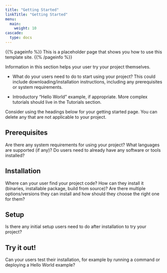 ```yaml
---
title: "Getting Started"
linkTitle: "Getting Started"
menu:
  main:
    weight: 10
cascade:
  type: docs
---
```


{{% pageinfo %}}
This is a placeholder page that shows you how to use this template site.
{{% /pageinfo %}}

Information in this section helps your user try your project themselves.

- What do your users need to do to start using your project? This could include downloading/installation instructions, including any prerequisites or system requirements.

- Introductory “Hello World” example, if appropriate. More complex tutorials should live in the Tutorials section.

Consider using the headings below for your getting started page. You can delete any that are not applicable to your project.

## Prerequisites

Are there any system requirements for using your project? What languages are supported (if any)? Do users need to already have any software or tools installed?

## Installation

Where can your user find your project code? How can they install it (binaries, installable package, build from source)? Are there multiple options/versions they can install and how should they choose the right one for them?

## Setup

Is there any initial setup users need to do after installation to try your project?

## Try it out!

Can your users test their installation, for example by running a command or deploying a Hello World example?
